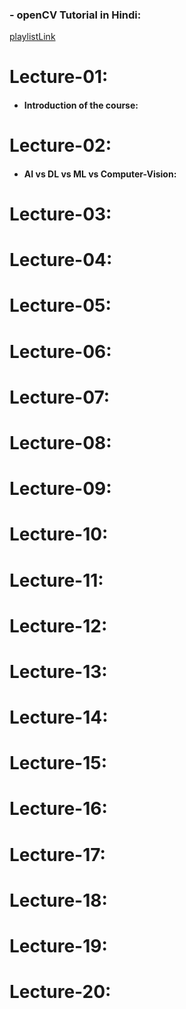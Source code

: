 
### - openCV Tutorial in Hindi:

[playlistLink](https://www.youtube.com/watch?v=0XD-N9-rzSI&list=PLTXuqKbKkxkTy764PhX1yil5hj-5va099&ab_channel=Aryanverma)


# Lecture-01:
- #### Introduction of the course:

# Lecture-02:
-   #### AI vs DL vs ML vs Computer-Vision:

# Lecture-03:
# Lecture-04:
# Lecture-05:
# Lecture-06:
# Lecture-07:
# Lecture-08:
# Lecture-09:
# Lecture-10:
# Lecture-11:
# Lecture-12:
# Lecture-13:
# Lecture-14:
# Lecture-15:
# Lecture-16:
# Lecture-17:
# Lecture-18:
# Lecture-19:
# Lecture-20:

